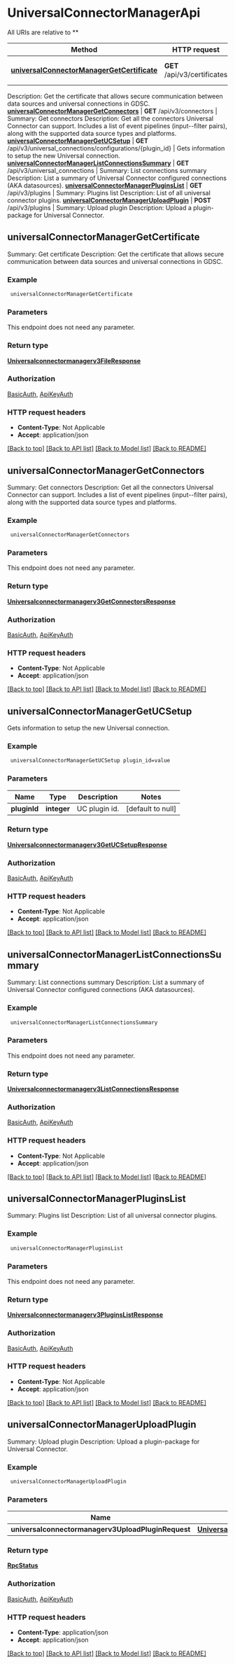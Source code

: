 # UniversalConnectorManagerApi

All URIs are relative to **

Method | HTTP request | Description
------------- | ------------- | -------------
[**universalConnectorManagerGetCertificate**](UniversalConnectorManagerApi.md#universalConnectorManagerGetCertificate) | **GET** /api/v3/certificates | Summary: Get certificate
Description: Get the certificate that allows secure communication between data sources and universal connections in GDSC.
[**universalConnectorManagerGetConnectors**](UniversalConnectorManagerApi.md#universalConnectorManagerGetConnectors) | **GET** /api/v3/connectors | Summary: Get connectors
Description: Get all the connectors Universal Connector can support. Includes a list of event pipelines (input--filter pairs), along with the supported data source types and platforms.
[**universalConnectorManagerGetUCSetup**](UniversalConnectorManagerApi.md#universalConnectorManagerGetUCSetup) | **GET** /api/v3/universal_connections/configurations/{plugin_id} | Gets information to setup the new Universal connection.
[**universalConnectorManagerListConnectionsSummary**](UniversalConnectorManagerApi.md#universalConnectorManagerListConnectionsSummary) | **GET** /api/v3/universal_connections | Summary: List connections summary
Description: List a summary of Universal Connector configured connections (AKA datasources).
[**universalConnectorManagerPluginsList**](UniversalConnectorManagerApi.md#universalConnectorManagerPluginsList) | **GET** /api/v3/plugins | Summary: Plugins list
Description: List of all universal connector plugins.
[**universalConnectorManagerUploadPlugin**](UniversalConnectorManagerApi.md#universalConnectorManagerUploadPlugin) | **POST** /api/v3/plugins | Summary: Upload plugin
Description: Upload a plugin-package for Universal Connector.



## universalConnectorManagerGetCertificate

Summary: Get certificate
Description: Get the certificate that allows secure communication between data sources and universal connections in GDSC.

### Example

```bash
 universalConnectorManagerGetCertificate
```

### Parameters

This endpoint does not need any parameter.

### Return type

[**Universalconnectormanagerv3FileResponse**](Universalconnectormanagerv3FileResponse.md)

### Authorization

[BasicAuth](../README.md#BasicAuth), [ApiKeyAuth](../README.md#ApiKeyAuth)

### HTTP request headers

- **Content-Type**: Not Applicable
- **Accept**: application/json

[[Back to top]](#) [[Back to API list]](../README.md#documentation-for-api-endpoints) [[Back to Model list]](../README.md#documentation-for-models) [[Back to README]](../README.md)


## universalConnectorManagerGetConnectors

Summary: Get connectors
Description: Get all the connectors Universal Connector can support. Includes a list of event pipelines (input--filter pairs), along with the supported data source types and platforms.

### Example

```bash
 universalConnectorManagerGetConnectors
```

### Parameters

This endpoint does not need any parameter.

### Return type

[**Universalconnectormanagerv3GetConnectorsResponse**](Universalconnectormanagerv3GetConnectorsResponse.md)

### Authorization

[BasicAuth](../README.md#BasicAuth), [ApiKeyAuth](../README.md#ApiKeyAuth)

### HTTP request headers

- **Content-Type**: Not Applicable
- **Accept**: application/json

[[Back to top]](#) [[Back to API list]](../README.md#documentation-for-api-endpoints) [[Back to Model list]](../README.md#documentation-for-models) [[Back to README]](../README.md)


## universalConnectorManagerGetUCSetup

Gets information to setup the new Universal connection.

### Example

```bash
 universalConnectorManagerGetUCSetup plugin_id=value
```

### Parameters


Name | Type | Description  | Notes
------------- | ------------- | ------------- | -------------
 **pluginId** | **integer** | UC plugin id. | [default to null]

### Return type

[**Universalconnectormanagerv3GetUCSetupResponse**](Universalconnectormanagerv3GetUCSetupResponse.md)

### Authorization

[BasicAuth](../README.md#BasicAuth), [ApiKeyAuth](../README.md#ApiKeyAuth)

### HTTP request headers

- **Content-Type**: Not Applicable
- **Accept**: application/json

[[Back to top]](#) [[Back to API list]](../README.md#documentation-for-api-endpoints) [[Back to Model list]](../README.md#documentation-for-models) [[Back to README]](../README.md)


## universalConnectorManagerListConnectionsSummary

Summary: List connections summary
Description: List a summary of Universal Connector configured connections (AKA datasources).

### Example

```bash
 universalConnectorManagerListConnectionsSummary
```

### Parameters

This endpoint does not need any parameter.

### Return type

[**Universalconnectormanagerv3ListConnectionsResponse**](Universalconnectormanagerv3ListConnectionsResponse.md)

### Authorization

[BasicAuth](../README.md#BasicAuth), [ApiKeyAuth](../README.md#ApiKeyAuth)

### HTTP request headers

- **Content-Type**: Not Applicable
- **Accept**: application/json

[[Back to top]](#) [[Back to API list]](../README.md#documentation-for-api-endpoints) [[Back to Model list]](../README.md#documentation-for-models) [[Back to README]](../README.md)


## universalConnectorManagerPluginsList

Summary: Plugins list
Description: List of all universal connector plugins.

### Example

```bash
 universalConnectorManagerPluginsList
```

### Parameters

This endpoint does not need any parameter.

### Return type

[**Universalconnectormanagerv3PluginsListResponse**](Universalconnectormanagerv3PluginsListResponse.md)

### Authorization

[BasicAuth](../README.md#BasicAuth), [ApiKeyAuth](../README.md#ApiKeyAuth)

### HTTP request headers

- **Content-Type**: Not Applicable
- **Accept**: application/json

[[Back to top]](#) [[Back to API list]](../README.md#documentation-for-api-endpoints) [[Back to Model list]](../README.md#documentation-for-models) [[Back to README]](../README.md)


## universalConnectorManagerUploadPlugin

Summary: Upload plugin
Description: Upload a plugin-package for Universal Connector.

### Example

```bash
 universalConnectorManagerUploadPlugin
```

### Parameters


Name | Type | Description  | Notes
------------- | ------------- | ------------- | -------------
 **universalconnectormanagerv3UploadPluginRequest** | [**Universalconnectormanagerv3UploadPluginRequest**](Universalconnectormanagerv3UploadPluginRequest.md) |  |

### Return type

[**RpcStatus**](RpcStatus.md)

### Authorization

[BasicAuth](../README.md#BasicAuth), [ApiKeyAuth](../README.md#ApiKeyAuth)

### HTTP request headers

- **Content-Type**: application/json
- **Accept**: application/json

[[Back to top]](#) [[Back to API list]](../README.md#documentation-for-api-endpoints) [[Back to Model list]](../README.md#documentation-for-models) [[Back to README]](../README.md)

